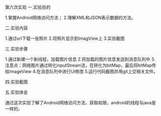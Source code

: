 第六次实验 一.实验目的

1.掌握Android网络访问方法； 
2.理解XML和JSON表示数据的方法。

二.实验内容

1.通过url下载一张照片 
2.将照片显示到ImagView上 3.实验截图

三.实验步骤

1.通过新建一个新线程，加载图片信息 
2.将加载的图片信息发送到消息队列中 
3.注意点：网络图片通过转化inputStream流，在转化为bitMap，最后将bitMap传给imageView 
4.在消息队列中进行UI修改 5.运行代码截图并用git上交相关文件。

四.实验截图 


五.实验体会

通过这次实验了解了Android网络访问方法，获取权限，android的线程与java是一样的。
